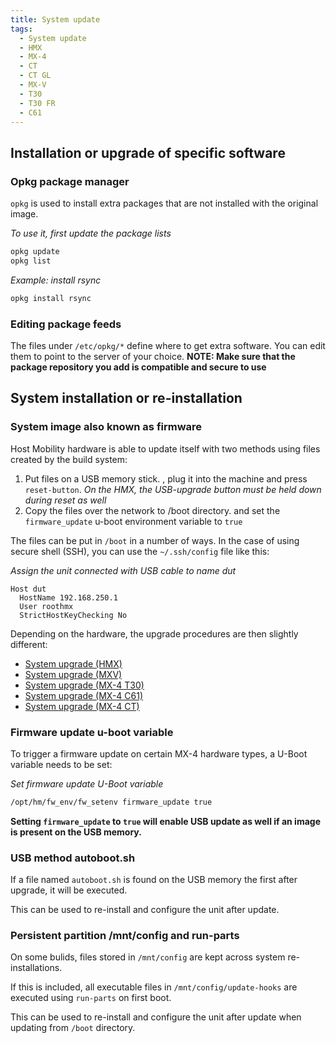 ```yaml
---
title: System update
tags:
  - System update
  - HMX
  - MX-4
  - CT
  - CT GL
  - MX-V
  - T30
  - T30 FR
  - C61
---
```


##  Installation or upgrade of specific software

###  Opkg package manager

`opkg` is used  to install extra packages that are not installed with the original image.

*To use it, first update the package lists*
```bash
opkg update
opkg list
```

*Example: install rsync*
```bash
opkg install rsync
```

### Editing package feeds

The files under `/etc/opkg/*` define where to get extra software. You can edit them to point to the server of your choice.
**NOTE: Make sure that the package repository you add is compatible and secure to use**

## System installation or re-installation

### System image also known as firmware

Host Mobility hardware is able to update itself with two methods using files created by the build system:

1. Put files on a USB memory stick. , plug it into the machine and press `reset-button`. *On the HMX, the USB-upgrade button must be held down during reset as well*
2. Copy the files over the network to /boot directory. and set the `firmware_update` u-boot environment variable to `true`

The files can be put in `/boot` in a number of ways. In the case of using secure shell (SSH), you can use the `~/.ssh/config` file like this:

*Assign the unit connected with USB cable to name dut*
```
Host dut
  HostName 192.168.250.1
  User roothmx
  StrictHostKeyChecking No
```

Depending on the hardware, the upgrade procedures are then slightly different:

* [System upgrade (HMX)](hmx/update.md)
* [System upgrade (MXV)](mxv/update.md)
* [System upgrade (MX-4 T30)](mx4/t30/update.md)
* [System upgrade (MX-4 C61)](mx4/c61/update.md)
* [System upgrade (MX-4 CT)](mx4/ct/update.md)

### Firmware update u-boot variable

To trigger a firmware update on certain MX-4 hardware types, a U-Boot variable needs to be set:

*Set firmware update U-Boot variable*
```bash
/opt/hm/fw_env/fw_setenv firmware_update true
```

**Setting `firmware_update` to `true` will enable USB update as well if an image is present on the USB memory.**

### USB method autoboot.sh

If a file named `autoboot.sh` is found on the USB memory the first after upgrade, it will be executed. 

This can be used to re-install and configure the unit after update.

### Persistent partition /mnt/config and run-parts

On some bulids, files stored in `/mnt/config` are kept across system re-installations.

If this is included, all executable files in `/mnt/config/update-hooks` are executed using `run-parts` on first boot. 

This can be used to re-install and configure the unit after update when updating from `/boot` directory.



